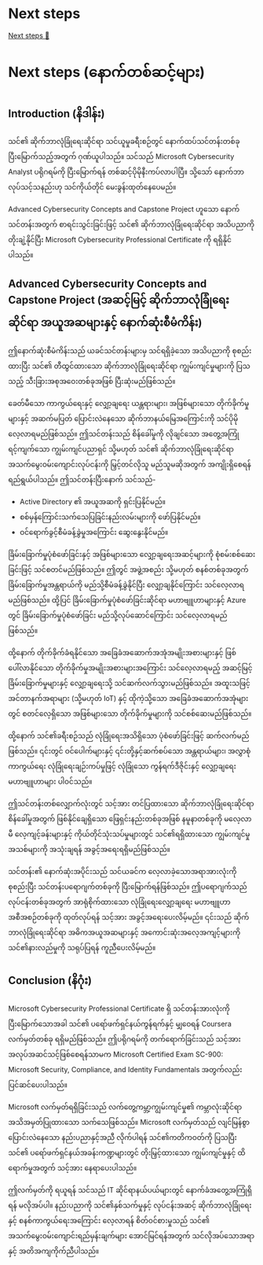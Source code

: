 # Next steps

[Next steps 🔗](https://www.coursera.org/learn/cybersecurity-management-and-compliance/supplement/w7CDp/next-steps)

# Next steps (နောက်တစ်ဆင့်များ)

## Introduction (နိဒါန်း)

သင်၏ ဆိုက်ဘာလုံခြုံရေးဆိုင်ရာ သင်ယူမှုခရီးစဉ်တွင် နောက်ထပ်သင်တန်းတစ်ခု ပြီးမြောက်သည့်အတွက် ဂုဏ်ယူပါသည်။ သင်သည် Microsoft Cybersecurity Analyst ပရိုဂရမ်ကို ပြီးမြောက်ရန် တစ်ဆင့်ပိုမိုနီးကပ်လာပါပြီ။ သို့သော် နောက်ဘာလုပ်သင့်သနည်းဟု သင်ကိုယ်တိုင် မေးခွန်းထုတ်နေပေမည်။

Advanced Cybersecurity Concepts and Capstone Project ဟူသော နောက်သင်တန်းအတွက် စာရင်းသွင်းခြင်းဖြင့် သင်၏ ဆိုက်ဘာလုံခြုံရေးဆိုင်ရာ အသိပညာကို တိုးချဲ့နိုင်ပြီး Microsoft Cybersecurity Professional Certificate ကို ရရှိနိုင်ပါသည်။

## Advanced Cybersecurity Concepts and Capstone Project (အဆင့်မြင့် ဆိုက်ဘာလုံခြုံရေးဆိုင်ရာ အယူအဆများနှင့် နောက်ဆုံးစီမံကိန်း)

ဤနောက်ဆုံးစီမံကိန်းသည် ယခင်သင်တန်းများမှ သင်ရရှိခဲ့သော အသိပညာကို စုစည်းထားပြီး သင်၏ တီထွင်ထားသော ဆိုက်ဘာလုံခြုံရေးဆိုင်ရာ ကျွမ်းကျင်မှုများကို ပြသသည့် သီးခြားအစုအဝေးတစ်ခုအဖြစ် ပြီးဆုံးမည်ဖြစ်သည်။

ခေတ်မီသော ကာကွယ်ရေးနှင့် လျှော့ချရေး ယန္တရားများ၊ အဖြစ်များသော တိုက်ခိုက်မှုများနှင့် အဆက်မပြတ် ပြောင်းလဲနေသော ဆိုက်ဘာနယ်မြေအကြောင်းကို သင်ပိုမိုလေ့လာရမည်ဖြစ်သည်။ ဤသင်တန်းသည် စိန်ခေါ်မှုကို လိုချင်သော အတွေ့အကြုံရင့်ကျက်သော ကျွမ်းကျင်ပညာရှင် သို့မဟုတ် သင်၏ ဆိုက်ဘာလုံခြုံရေးဆိုင်ရာ အသက်မွေးဝမ်းကျောင်းလုပ်ငန်းကို မြှင့်တင်လိုသူ မည်သူမဆိုအတွက် အကျိုးရှိစေရန် ရည်ရွယ်ပါသည်။ ဤသင်တန်းပြီးနောက် သင်သည်-

- Active Directory ၏ အယူအဆကို ရှင်းပြနိုင်မည်။
- စစ်မှန်ကြောင်းသက်သေပြခြင်းနည်းလမ်းများကို ဖော်ပြနိုင်မည်။
- ဝင်ရောက်ခွင့်စီမံခန့်ခွဲမှုအကြောင်း ဆွေးနွေးနိုင်မည်။

ခြိမ်းခြောက်မှုပုံစံဖော်ခြင်းနှင့် အဖြစ်များသော လျှော့ချရေးအဆင့်များကို စုံစမ်းစစ်ဆေးခြင်းဖြင့် သင်စတင်မည်ဖြစ်သည်။ ဤတွင် အဖွဲ့အစည်း သို့မဟုတ် စနစ်တစ်ခုအတွက် ခြိမ်းခြောက်မှုအန္တရာယ်ကို မည်သို့စီမံခန့်ခွဲနိုင်ပြီး လျှော့ချနိုင်ကြောင်း သင်လေ့လာရမည်ဖြစ်သည်။ ထို့ပြင် ခြိမ်းခြောက်မှုပုံစံဖော်ခြင်းဆိုင်ရာ မဟာဗျူဟာများနှင့် Azure တွင် ခြိမ်းခြောက်မှုပုံစံဖော်ခြင်း မည်သို့လုပ်ဆောင်ကြောင်း သင်လေ့လာရမည်ဖြစ်သည်။

ထို့နောက် တိုက်ခိုက်ခံရနိုင်သော အခြေခံအဆောက်အအုံအမျိုးအစားများနှင့် ဖြစ်ပေါ်လာနိုင်သော တိုက်ခိုက်မှုအမျိုးအစားများအကြောင်း သင်လေ့လာရမည့် အဆင့်မြင့်ခြိမ်းခြောက်မှုများနှင့် လျှော့ချရေးသို့ သင်ဆက်လက်သွားမည်ဖြစ်သည်။ အထူးသဖြင့် အင်တာနက်အရာများ (သို့မဟုတ် IoT) နှင့် ထိုကဲ့သို့သော အခြေခံအဆောက်အအုံများတွင် စတင်လေ့ရှိသော အဖြစ်များသော တိုက်ခိုက်မှုများကို သင်စစ်ဆေးမည်ဖြစ်သည်။

ထို့နောက် သင်၏ခရီးစဉ်သည် လုံခြုံရေးအသိရှိသော ပုံစံဖော်ခြင်းဖြင့် ဆက်လက်မည်ဖြစ်သည်။ ၎င်းတွင် ဝင်ပေါက်များနှင့် ၎င်းတို့နှင့်ဆက်စပ်သော အန္တရာယ်များ၊ အလွှာစုံကာကွယ်ရေး လုံခြုံရေးချဉ်းကပ်မှုဖြင့် လုံခြုံသော ကွန်ရက်ဒီဇိုင်းနှင့် လျှော့ချရေးမဟာဗျူဟာများ ပါဝင်သည်။

ဤသင်တန်းတစ်လျှောက်လုံးတွင် သင့်အား တင်ပြထားသော ဆိုက်ဘာလုံခြုံရေးဆိုင်ရာ စိန်ခေါ်မှုအတွက် ဖြစ်နိုင်ချေရှိသော ဖြေရှင်းနည်းတစ်ခုအဖြစ် နမူနာတစ်ခုကို မလေ့လာမီ လေ့ကျင့်ခန်းများနှင့် ကိုယ်တိုင်သုံးသပ်မှုများတွင် သင်၏ရရှိထားသော ကျွမ်းကျင်မှုအသစ်များကို အသုံးချရန် အခွင့်အရေးရရှိမည်ဖြစ်သည်။

သင်တန်း၏ နောက်ဆုံးအပိုင်းသည် သင်ယခင်က လေ့လာခဲ့သောအရာအားလုံးကို စုစည်းပြီး သင်တန်းပရောဂျက်တစ်ခုကို ပြီးမြောက်ရန်ဖြစ်သည်။ ဤပရောဂျက်သည် လုပ်ငန်းတစ်ခုအတွက် အာရုံစိုက်ထားသော လုံခြုံရေးလျှော့ချရေး မဟာဗျူဟာအစီအစဉ်တစ်ခုကို ထုတ်လုပ်ရန် သင့်အား အခွင့်အရေးပေးလိမ့်မည်။ ၎င်းသည် ဆိုက်ဘာလုံခြုံရေးဆိုင်ရာ အဓိကအယူအဆများနှင့် အကောင်းဆုံးအလေ့အကျင့်များကို သင်၏နားလည်မှုကို သရုပ်ပြရန် ကူညီပေးလိမ့်မည်။

## Conclusion (နိဂုံး)

Microsoft Cybersecurity Professional Certificate ရှိ သင်တန်းအားလုံးကို ပြီးမြောက်သောအခါ သင်၏ ပရော်ဖက်ရှင်နယ်ကွန်ရက်နှင့် မျှဝေရန် Coursera လက်မှတ်တစ်ခု ရရှိမည်ဖြစ်သည်။ ဤပရိုဂရမ်ကို တက်ရောက်ခြင်းသည် သင့်အား အလုပ်အဆင်သင့်ဖြစ်စေရန်သာမက Microsoft Certified Exam SC-900: Microsoft Security, Compliance, and Identity Fundamentals အတွက်လည်း ပြင်ဆင်ပေးပါသည်။

Microsoft လက်မှတ်ရရှိခြင်းသည် လက်တွေ့ကမ္ဘာ့ကျွမ်းကျင်မှု၏ ကမ္ဘာလုံးဆိုင်ရာ အသိအမှတ်ပြုထားသော သက်သေဖြစ်သည်။ Microsoft လက်မှတ်သည် လျင်မြန်စွာ ပြောင်းလဲနေသော နည်းပညာနှင့်အညီ လိုက်ပါရန် သင်၏ကတိကဝတ်ကို ပြသပြီး သင်၏ ပရော်ဖက်ရှင်နယ်အခန်းကဏ္ဍများတွင် တိုးမြှင့်ထားသော ကျွမ်းကျင်မှုနှင့် ထိရောက်မှုအတွက် သင့်အား နေရာပေးပါသည်။

ဤလက်မှတ်ကို ရယူရန် သင်သည် IT ဆိုင်ရာနယ်ပယ်များတွင် နောက်ခံအတွေ့အကြုံရှိရန် မလိုအပ်ပါ။ နည်းပညာကို သင်၏နှစ်သက်မှုနှင့် လုပ်ငန်းအဆင့် ဆိုက်ဘာလုံခြုံရေးနှင့် စနစ်ကာကွယ်ရေးအကြောင်း လေ့လာရန် စိတ်ဝင်စားမှုသည် သင်၏ အသက်မွေးဝမ်းကျောင်းရည်မှန်းချက်များ အောင်မြင်ရန်အတွက် သင်လိုအပ်သောအရာနှင့် အတိအကျကိုက်ညီပါသည်။
